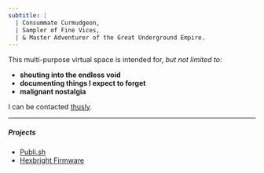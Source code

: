 ```yaml
---
subtitle: |
  | Consummate Curmudgeon,
  | Sampler of Fine Vices,
  | & Master Adventurer of the Great Underground Empire.
---
```


This multi-purpose virtual space is intended for, *but not limited to*:

- **shouting into the endless void**
- **documenting things I expect to forget**
- **malignant nostalgia**

I can be contacted [thusly](mailto:jeremy.rm@01001010.net?subject=Hi!).

---

##### Projects
- [Publi.sh](https://www.github.com/jeremy-rm/publi.sh)
- [Hexbright Firmware](https://www.github.com/jeremy-rm/hexbright-firmware)